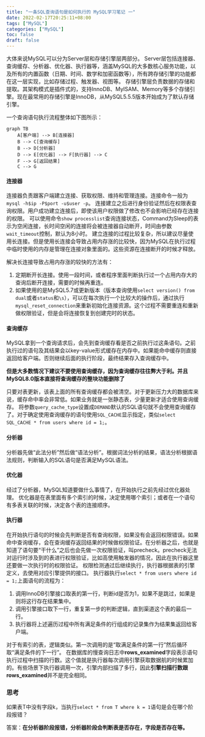 ```yaml
---
title: "一条SQL查询语句是如何执行的 MySQL学习笔记 一"
date: 2022-02-17T20:25:11+08:00
tags: ["MySQL"]
categories: ["MySQL"]
toc: false
draft: false
---
```


大体来说MySQL可以分为Server层和存储引擎层两部分。
Server层包括连接器、查询缓存、分析器、优化器、执行器等，涵盖MySQL的大多数核心服务功能，以及所有的内置函数（日期、时间、数学和加密函数等），所有跨存储引擎的功能都在这一层实现，比如存储过程、触发器、视图等。
存储引擎层负责数据的存储和提取。其架构模式是插件式的，支持InnoDB、MyISAM、Memory等多个存储引擎。现在最常用的存储引擎是InnoDB，从MySQL5.5.5版本开始成为了默认存储引擎。
*<!--more-->*

一个查询语句执行流程整体如下图所示：
~~~mermaid
graph TB
	A[客户端] --> B[连接器]
	B --> C[查询缓存]
	B --> D[分析器]
	D --> E[优化器] --> F[执行器] --> C
	F --> G[返回结果]
	C --> G
~~~
#### 连接器
连接器负责跟客户端建立连接、获取权限、维持和管理连接。连接命令一般为`mysql -h$ip -P$port -u$user -p`。
连接建立之后进行身份验证然后在权限表查询权限。用户成功建立连接后，即使该用户权限做了修改也不会影响已经存在连接的权限。
可以使用命令`show processlist`查询连接状态，Command为Sleep的表示为空闲连接，长时间空闲的连接将会被连接器自动断开，时间由参数`wait_timeout`控制，默认为8小时。
建立连接的过程比较复杂，所以建议尽量使用长连接。但是使用长连接会导致占用内存涨的比较快，因为MySQL在执行过程中临时使用的内存是管理在连接对象里面的。这些资源在连接断开的时候才释放。

解决长连接导致占用内存涨的较快的方法有：
1. 定期断开长连接。使用一段时间，或者程序里面判断执行过一个占用内存大的查询后断开连接，需要的时候再重连。
2. 如果使用的是MySQL5.7或更新版本（版本查询使用`select version() from dual`或者`status`和`\s`），可以在每次执行一个比较大的操作后，通过执行`mysql_reset_connection`来重新初始化连接资源。这个过程不需要重连和重新做权限验证，但是会将连接恢复到创建完时的状态。

#### 查询缓存
MySQL拿到一个查询请求后，会先到查询缓存看是否之前执行过这条语句。之前执行过的语句及其结果会以key-value形式缓存在内存中。如果能命中缓存则直接返回给客户端。否则继续后面的执行阶段，最终结果存入查询缓存中。

**但是大多数情况下建议不要使用查询缓存，因为查询缓存往往弊大于利。并且 MySQL8.0版本直接将查询缓存的整块功能删除了**

只要对表更新，该表上面的所有查询缓存都会被清空。对于更新压力大的数据库来说，缓存命中率会非常低。如果业务就是一张静态表，少量更新才适合使用查询缓存。
将参数`query_cache_type`设置成`DEMAND`默认的SQL语句就不会使用查询缓存了。对于确定使用查询缓存的语句使用`SQL_CACHE`显示指定，类似`select SQL_CACHE * from users where id = 1;`。

#### 分析器
分析器先做“此法分析”然后做“语法分析”。根据词法分析的结果，语法分析根据语法规则，判断输入的SQL语句是否满足MySQL语法。

#### 优化器
经过了分析器，MySQL知道要做什么事情了，在开始执行之前先经过优化器处理。
优化器是在表里面有多个索引的时候，决定使用哪个索引；或者在一个语句有多表关联的时候，决定各个表的连接顺序。

#### 执行器
在开始执行语句的时候会先判断是否有查询权限，如果没有会返回权限错误。如果命中查询缓存，会在查询缓存返回结果的时候做权限验证。在分析器之后，也就是知道了语句要“干什么”之后也会先做一次权限验证，叫precheck。precheck无法对运行时涉及到的表进行权限验证，比如高使用触发器的情况，因此在执行器这里还要做一次执行时的权限验证。
权限检测通过后继续执行，执行器根据表的引擎定义，去使用对应引擎提供的接口。
执行器执行`select * from users where id = 1;`上面语句的流程为：

1. 调用InnoDB引擎接口取表的第一行，判断id是否为1，如果不是跳过，如果是则将这行存在结果集中。
2. 调用引擎接口取下一行，重复第一步的判断逻辑，直到渠道这个表的最后一行。
3. 执行器将上述遍历过程中所有满足条件的行组成的记录集作为结果集返回给客户端。

对于有索引的表，逻辑类似。第一次调用的是“取满足条件的第一行”然后循环取“满足条件的下一行”。
在数据库的慢查询日志中**rows_examined**字段表示语句执行过程中扫描的行数。这个值就是执行器每次调用引擎获取数据航的时候累加的。有些场景下执行器调用一次，引擎内部扫描了多行，因此**引擎扫描行数跟rows_examined**并不是完全相同。

### 思考
如果表T中没有字段k，当执行`select * from T where k = 1`语句是会在哪个阶段报错？

答案：**在分析器阶段报错，分析器阶段会判断表是否存在，字段是否存在等。**
